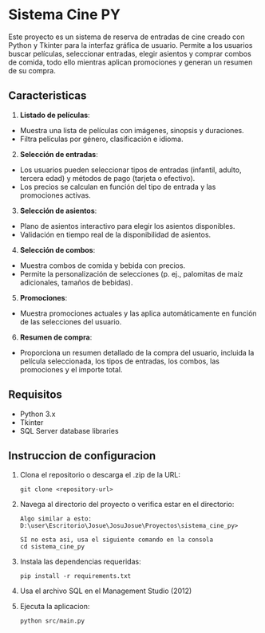 # Sistema Cine PY

Este proyecto es un sistema de reserva de entradas de cine creado con Python y Tkinter para la interfaz gráfica de usuario. Permite a los usuarios buscar películas, seleccionar entradas, elegir asientos y comprar combos de comida, todo ello mientras aplican promociones y generan un resumen de su compra.

## Caracteristicas

1. **Listado de películas**:
- Muestra una lista de películas con imágenes, sinopsis y duraciones.
- Filtra películas por género, clasificación e idioma.

2. **Selección de entradas**:
- Los usuarios pueden seleccionar tipos de entradas (infantil, adulto, tercera edad) y métodos de pago (tarjeta o efectivo).
- Los precios se calculan en función del tipo de entrada y las promociones activas.

3. **Selección de asientos**:
- Plano de asientos interactivo para elegir los asientos disponibles.
- Validación en tiempo real de la disponibilidad de asientos.

4. **Selección de combos**:
- Muestra combos de comida y bebida con precios.
- Permite la personalización de selecciones (p. ej., palomitas de maíz adicionales, tamaños de bebidas).

5. **Promociones**:
- Muestra promociones actuales y las aplica automáticamente en función de las selecciones del usuario.

6. **Resumen de compra**:
- Proporciona un resumen detallado de la compra del usuario, incluida la película seleccionada, los tipos de entradas, los combos, las promociones y el importe total.

## Requisitos

- Python 3.x
- Tkinter
- SQL Server database libraries

## Instruccion de configuracion

1. Clona el repositorio o descarga el .zip de la URL:
   ```
   git clone <repository-url>
   ```

2. Navega al directorio del proyecto o verifica estar en el directorio:
   ```
   Algo similar a esto:
   D:\user\Escritorio\Josue\JosuJosue\Proyectos\sistema_cine_py>

   SI no esta asi, usa el siguiente comando en la consola
   cd sistema_cine_py
   ```

3. Instala las dependencias requeridas:
   ```
   pip install -r requirements.txt
   ```
4. Usa el archivo SQL en el Management Studio (2012)

5. Ejecuta la aplicacion:
   ```
   python src/main.py
   ```


